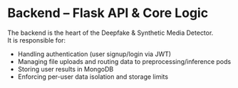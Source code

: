# Backend – Flask API & Core Logic

The backend is the heart of the Deepfake & Synthetic Media Detector.  
It is responsible for:
- Handling authentication (user signup/login via JWT)
- Managing file uploads and routing data to preprocessing/inference pods
- Storing user results in MongoDB
- Enforcing per-user data isolation and storage limits

